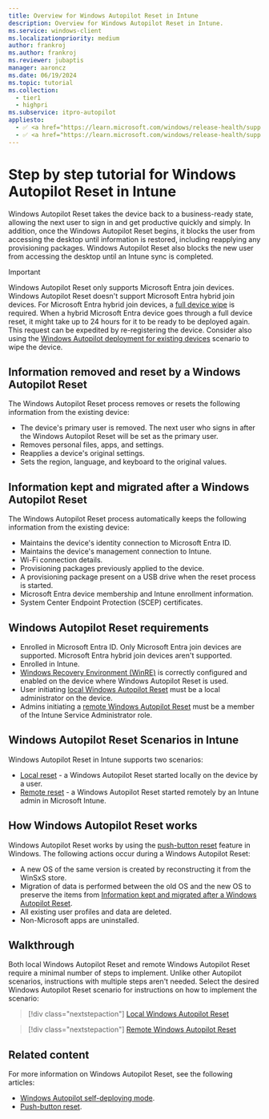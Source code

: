 ```yaml
---
title: Overview for Windows Autopilot Reset in Intune
description: Overview for Windows Autopilot Reset in Intune.
ms.service: windows-client
ms.localizationpriority: medium
author: frankroj
ms.author: frankroj
ms.reviewer: jubaptis
manager: aaroncz
ms.date: 06/19/2024
ms.topic: tutorial
ms.collection:
  - tier1
  - highpri
ms.subservice: itpro-autopilot
appliesto:
  - ✅ <a href="https://learn.microsoft.com/windows/release-health/supported-versions-windows-client" target="_blank">Windows 11</a>
  - ✅ <a href="https://learn.microsoft.com/windows/release-health/supported-versions-windows-client" target="_blank">Windows 10</a>
---
```


# Step by step tutorial for Windows Autopilot Reset in Intune

Windows Autopilot Reset takes the device back to a business-ready state, allowing the next user to sign in and get productive quickly and simply. In addition, once the Windows Autopilot Reset begins, it blocks the user from accessing the desktop until information is restored, including reapplying any provisioning packages. Windows Autopilot Reset also blocks the new user from accessing the desktop until an Intune sync is completed.

> [!IMPORTANT]
>
> Windows Autopilot Reset only supports Microsoft Entra join devices. Windows Autopilot Reset doesn't support Microsoft Entra hybrid join devices. For Microsoft Entra hybrid join devices, a [full device wipe](/mem/intune/remote-actions/devices-wipe) is required. When a hybrid Microsoft Entra device goes through a full device reset, it might take up to 24 hours for it to be ready to be deployed again. This request can be expedited by re-registering the device. Consider also using the [Windows Autopilot deployment for existing devices](../existing-devices/existing-devices-workflow.md) scenario to wipe the device.

## Information removed and reset by a Windows Autopilot Reset

The Windows Autopilot Reset process removes or resets the following information from the existing device:

- The device's primary user is removed. The next user who signs in after the Windows Autopilot Reset will be set as the primary user.
- Removes personal files, apps, and settings.
- Reapplies a device's original settings.
- Sets the region, language, and keyboard to the original values.

## Information kept and migrated after a Windows Autopilot Reset

The Windows Autopilot Reset process automatically keeps the following information from the existing device:

- Maintains the device's identity connection to Microsoft Entra ID.
- Maintains the device's management connection to Intune.
- Wi-Fi connection details.
- Provisioning packages previously applied to the device.
- A provisioning package present on a USB drive when the reset process is started.
- Microsoft Entra device membership and Intune enrollment information.
- System Center Endpoint Protection (SCEP) certificates.

## Windows Autopilot Reset requirements

- Enrolled in Microsoft Entra ID. Only Microsoft Entra join devices are supported. Microsoft Entra hybrid join devices aren't supported.
- Enrolled in Intune.
- [Windows Recovery Environment (WinRE)](/windows-hardware/manufacture/desktop/windows-recovery-environment--windows-re--technical-reference) is correctly configured and enabled on the device where Windows Autopilot Reset is used.
- User initiating [local Windows Autopilot Reset](local-autopilot-reset.md) must be a local administrator on the device.
- Admins initiating a [remote Windows Autopilot Reset](remote-autopilot-reset.md) must be a member of the Intune Service Administrator role.

## Windows Autopilot Reset Scenarios in Intune

Windows Autopilot Reset in Intune supports two scenarios:

- [Local reset](local-autopilot-reset.md) - a Windows Autopilot Reset started locally on the device by a user.
- [Remote reset](remote-autopilot-reset.md) - a Windows Autopilot Reset started remotely by an Intune admin in Microsoft Intune.

## How Windows Autopilot Reset works

Windows Autopilot Reset works by using the [push-button reset](/windows-hardware/manufacture/desktop/push-button-reset-overview) feature in Windows. The following actions occur during a Windows Autopilot Reset:

- A new OS of the same version is created by reconstructing it from the WinSxS store.
- Migration of data is performed between the old OS and the new OS to preserve the items from [Information kept and migrated after a Windows Autopilot Reset](#information-kept-and-migrated-after-a-windows-autopilot-reset).
- All existing user profiles and data are deleted.
- Non-Microsoft apps are uninstalled.

## Walkthrough

Both local Windows Autopilot Reset and remote Windows Autopilot Reset require a minimal number of steps to implement. Unlike other Autopilot scenarios, instructions with multiple steps aren't needed. Select the desired Windows Autopilot Reset scenario for instructions on how to implement the scenario:

> [!div class="nextstepaction"]
> [Local Windows Autopilot Reset](local-autopilot-reset.md)

> [!div class="nextstepaction"]
> [Remote Windows Autopilot Reset](remote-autopilot-reset.md)

## Related content

For more information on Windows Autopilot Reset, see the following articles:

- [Windows Autopilot self-deploying mode](../../windows-autopilot-reset.md).
- [Push-button reset](/windows-hardware/manufacture/desktop/push-button-reset-overview).
